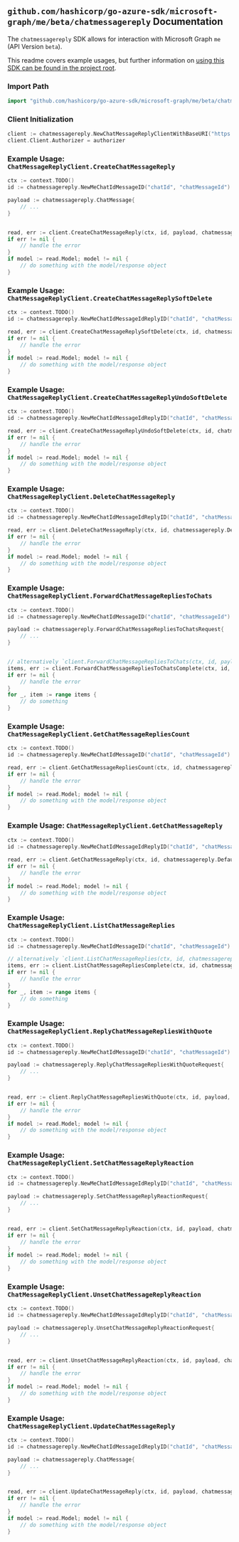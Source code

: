 
## `github.com/hashicorp/go-azure-sdk/microsoft-graph/me/beta/chatmessagereply` Documentation

The `chatmessagereply` SDK allows for interaction with Microsoft Graph `me` (API Version `beta`).

This readme covers example usages, but further information on [using this SDK can be found in the project root](https://github.com/hashicorp/go-azure-sdk/tree/main/docs).

### Import Path

```go
import "github.com/hashicorp/go-azure-sdk/microsoft-graph/me/beta/chatmessagereply"
```


### Client Initialization

```go
client := chatmessagereply.NewChatMessageReplyClientWithBaseURI("https://graph.microsoft.com")
client.Client.Authorizer = authorizer
```


### Example Usage: `ChatMessageReplyClient.CreateChatMessageReply`

```go
ctx := context.TODO()
id := chatmessagereply.NewMeChatIdMessageID("chatId", "chatMessageId")

payload := chatmessagereply.ChatMessage{
	// ...
}


read, err := client.CreateChatMessageReply(ctx, id, payload, chatmessagereply.DefaultCreateChatMessageReplyOperationOptions())
if err != nil {
	// handle the error
}
if model := read.Model; model != nil {
	// do something with the model/response object
}
```


### Example Usage: `ChatMessageReplyClient.CreateChatMessageReplySoftDelete`

```go
ctx := context.TODO()
id := chatmessagereply.NewMeChatIdMessageIdReplyID("chatId", "chatMessageId", "chatMessageId1")

read, err := client.CreateChatMessageReplySoftDelete(ctx, id, chatmessagereply.DefaultCreateChatMessageReplySoftDeleteOperationOptions())
if err != nil {
	// handle the error
}
if model := read.Model; model != nil {
	// do something with the model/response object
}
```


### Example Usage: `ChatMessageReplyClient.CreateChatMessageReplyUndoSoftDelete`

```go
ctx := context.TODO()
id := chatmessagereply.NewMeChatIdMessageIdReplyID("chatId", "chatMessageId", "chatMessageId1")

read, err := client.CreateChatMessageReplyUndoSoftDelete(ctx, id, chatmessagereply.DefaultCreateChatMessageReplyUndoSoftDeleteOperationOptions())
if err != nil {
	// handle the error
}
if model := read.Model; model != nil {
	// do something with the model/response object
}
```


### Example Usage: `ChatMessageReplyClient.DeleteChatMessageReply`

```go
ctx := context.TODO()
id := chatmessagereply.NewMeChatIdMessageIdReplyID("chatId", "chatMessageId", "chatMessageId1")

read, err := client.DeleteChatMessageReply(ctx, id, chatmessagereply.DefaultDeleteChatMessageReplyOperationOptions())
if err != nil {
	// handle the error
}
if model := read.Model; model != nil {
	// do something with the model/response object
}
```


### Example Usage: `ChatMessageReplyClient.ForwardChatMessageRepliesToChats`

```go
ctx := context.TODO()
id := chatmessagereply.NewMeChatIdMessageID("chatId", "chatMessageId")

payload := chatmessagereply.ForwardChatMessageRepliesToChatsRequest{
	// ...
}


// alternatively `client.ForwardChatMessageRepliesToChats(ctx, id, payload, chatmessagereply.DefaultForwardChatMessageRepliesToChatsOperationOptions())` can be used to do batched pagination
items, err := client.ForwardChatMessageRepliesToChatsComplete(ctx, id, payload, chatmessagereply.DefaultForwardChatMessageRepliesToChatsOperationOptions())
if err != nil {
	// handle the error
}
for _, item := range items {
	// do something
}
```


### Example Usage: `ChatMessageReplyClient.GetChatMessageRepliesCount`

```go
ctx := context.TODO()
id := chatmessagereply.NewMeChatIdMessageID("chatId", "chatMessageId")

read, err := client.GetChatMessageRepliesCount(ctx, id, chatmessagereply.DefaultGetChatMessageRepliesCountOperationOptions())
if err != nil {
	// handle the error
}
if model := read.Model; model != nil {
	// do something with the model/response object
}
```


### Example Usage: `ChatMessageReplyClient.GetChatMessageReply`

```go
ctx := context.TODO()
id := chatmessagereply.NewMeChatIdMessageIdReplyID("chatId", "chatMessageId", "chatMessageId1")

read, err := client.GetChatMessageReply(ctx, id, chatmessagereply.DefaultGetChatMessageReplyOperationOptions())
if err != nil {
	// handle the error
}
if model := read.Model; model != nil {
	// do something with the model/response object
}
```


### Example Usage: `ChatMessageReplyClient.ListChatMessageReplies`

```go
ctx := context.TODO()
id := chatmessagereply.NewMeChatIdMessageID("chatId", "chatMessageId")

// alternatively `client.ListChatMessageReplies(ctx, id, chatmessagereply.DefaultListChatMessageRepliesOperationOptions())` can be used to do batched pagination
items, err := client.ListChatMessageRepliesComplete(ctx, id, chatmessagereply.DefaultListChatMessageRepliesOperationOptions())
if err != nil {
	// handle the error
}
for _, item := range items {
	// do something
}
```


### Example Usage: `ChatMessageReplyClient.ReplyChatMessageRepliesWithQuote`

```go
ctx := context.TODO()
id := chatmessagereply.NewMeChatIdMessageID("chatId", "chatMessageId")

payload := chatmessagereply.ReplyChatMessageRepliesWithQuoteRequest{
	// ...
}


read, err := client.ReplyChatMessageRepliesWithQuote(ctx, id, payload, chatmessagereply.DefaultReplyChatMessageRepliesWithQuoteOperationOptions())
if err != nil {
	// handle the error
}
if model := read.Model; model != nil {
	// do something with the model/response object
}
```


### Example Usage: `ChatMessageReplyClient.SetChatMessageReplyReaction`

```go
ctx := context.TODO()
id := chatmessagereply.NewMeChatIdMessageIdReplyID("chatId", "chatMessageId", "chatMessageId1")

payload := chatmessagereply.SetChatMessageReplyReactionRequest{
	// ...
}


read, err := client.SetChatMessageReplyReaction(ctx, id, payload, chatmessagereply.DefaultSetChatMessageReplyReactionOperationOptions())
if err != nil {
	// handle the error
}
if model := read.Model; model != nil {
	// do something with the model/response object
}
```


### Example Usage: `ChatMessageReplyClient.UnsetChatMessageReplyReaction`

```go
ctx := context.TODO()
id := chatmessagereply.NewMeChatIdMessageIdReplyID("chatId", "chatMessageId", "chatMessageId1")

payload := chatmessagereply.UnsetChatMessageReplyReactionRequest{
	// ...
}


read, err := client.UnsetChatMessageReplyReaction(ctx, id, payload, chatmessagereply.DefaultUnsetChatMessageReplyReactionOperationOptions())
if err != nil {
	// handle the error
}
if model := read.Model; model != nil {
	// do something with the model/response object
}
```


### Example Usage: `ChatMessageReplyClient.UpdateChatMessageReply`

```go
ctx := context.TODO()
id := chatmessagereply.NewMeChatIdMessageIdReplyID("chatId", "chatMessageId", "chatMessageId1")

payload := chatmessagereply.ChatMessage{
	// ...
}


read, err := client.UpdateChatMessageReply(ctx, id, payload, chatmessagereply.DefaultUpdateChatMessageReplyOperationOptions())
if err != nil {
	// handle the error
}
if model := read.Model; model != nil {
	// do something with the model/response object
}
```
